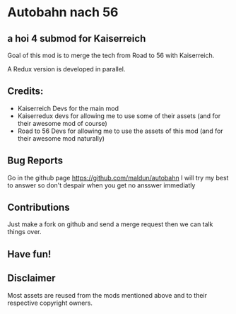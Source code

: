 # Autobahn nach 56
## a hoi 4 submod for Kaiserreich

Goal of this mod is to merge the tech from Road to 56 with Kaiserreich.

A Redux version is developed in parallel.

## Credits:

- Kaiserreich Devs for the main mod
- Kaiserredux devs for allowing me to use some of their assets (and for their awesome mod of course)
- Road to 56 Devs for allowing me to use the assets of this mod (and for their awesome mod naturally)

## Bug Reports

Go in the github page https://github.com/maldun/autobahn
I will try my best to answer so don't despair when you get
no ansswer immediatly

## Contributions

Just make a fork on github and send a merge request then we can talk things over.

## Have fun!

## Disclaimer

Most assets are reused from the mods mentioned above and to their respective copyright owners.
